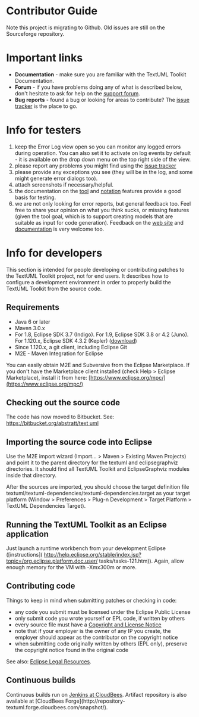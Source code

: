 ---
---
# Contributor Guide

Note this project is migrating to Github. Old issues are still on the Sourceforge repository.

# Important links

  * **Documentation** - make sure you are familiar with the TextUML Toolkit Documentation. 
  * **Forum** - if you have problems doing any of what is described below, don't hesitate to ask for help on the [support forum](http://abstratt.com/forum/). 
  * **Bug reports** - found a bug or looking for areas to contribute? The [issue tracker](https://github.com/abstratt/textuml/issues) is the place to go. 

#  Info for testers

  1. keep the Error Log view open so you can monitor any logged errors during operation. You can also set it to activate on log events by default - it is available on the drop down menu on the top right side of the view. 
  2. please report any problems you might find using the [issue tracker](https://github.com/abstratt/textuml/issues)
  3. please provide any exceptions you see (they will be in the log, and some might generate error dialogs too). 
  4. attach screenshots if necessary/helpful. 
  5. the documentation on the [ tool](http://sourceforge.net/apps/mediawiki/textuml/index.php?title=TextUML_Toolkit_Features) and [ notation](http://sourceforge.net/apps/mediawiki/textuml/index.php?title=TextUML_Guide) features provide a good basis for testing. 
  6. we are not only looking for error reports, but general feedback too. Feel free to share your opinion on what you think sucks, or missing features (given the tool goal, which is to support creating models that are suitable as input for code generation). Feedback on the [web site](http://abstratt.com/) and [documentation](http://abstratt.com/docs) is very welcome too. 

#  Info for developers

This section is intended for people developing or contributing patches to the
TextUML Toolkit project, not for end users. It describes how to configure a
development environment in order to properly build the TextUML Toolkit from
the source code.

##  Requirements

  * Java 6 or later 
  * Maven 3.0.x 
  * For 1.8, Eclipse SDK 3.7 (Indigo). For 1.9, Eclipse SDK 3.8 or 4.2 (Juno). For 1.120.x, Eclipse SDK 4.3.2 (Kepler) ([download](http://www.eclipse.org/downloads/)) 
  * Since 1.120.x, a git client, including Eclipse Git 
  * M2E - Maven Integration for Eclipse 

You can easily obtain M2E and Subversive from the Eclipse Marketplace. If you
don't have the Marketplace client installed (check Help &gt; Eclipse
Marketplace), install it from here:
[https://www.eclipse.org/mpc/](https://www.eclipse.org/mpc/)

##  Checking out the source code

The code has now moved to Bitbucket. See: [https://bitbucket.org/abstratt/text
uml](https://bitbucket.org/abstratt/textuml)

##  Importing the source code into Eclipse

Use the M2E import wizard (Import... &gt; Maven &gt; Existing Maven Projects) and
point it to the parent directory for the textuml and eclipsegraphviz
directories. It should find all TextUML Toolkit and EclipseGraphviz modules
inside that directory.

After the sources are imported, you should choose the target definition file
textuml/textuml-dependencies/textuml-dependencies.target as your target
platform (Window &gt; Preferences &gt; Plug-n Development &gt; Target Platform &gt;
TextUML Dependencies Target).

##  Running the TextUML Toolkit as an Eclipse application

Just launch a runtime workbench from your development Eclipse ([instructions](
http://help.eclipse.org/stable/index.jsp?topic=/org.eclipse.platform.doc.user/
tasks/tasks-121.htm)). Again, allow enough memory for the VM with -Xmx300m or
more.

##  Contributing code

Things to keep in mind when submitting patches or checking in code:

  * any code you submit must be licensed under the Eclipse Public License 
  * only submit code you wrote yourself or EPL code, if written by others 
  * every source file must have a [Copyright and License Notice](http://www.eclipse.org/legal/copyrightandlicensenotice.php)
  * note that if your employer is the owner of any IP you create, the employer should appear as the contributor on the copyright notice 
  * when submitting code originally written by others (EPL only), preserve the copyright notice found in the original code 

See also: [Eclipse Legal Resources](http://www.eclipse.org/legal/).

##  Continuous builds

Continuous builds run on [Jenkins at
CloudBees](http://textuml.ci.cloudbees.com/). Artifact repository is also
available at [CloudBees Forge](http://repository-
textuml.forge.cloudbees.com/snapshot/).
